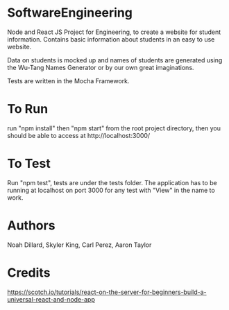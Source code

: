 # SoftwareEngineering
Node and React JS Project for Engineering, to create a website for student information. Contains basic information about students in an easy to use website. 

Data on students is mocked up and names of students are generated using the Wu-Tang Names Generator or by our own great imaginations.

Tests are written in the Mocha Framework.

# To Run
run "npm install" then "npm start" from the root project directory, then you should be able to access at http://localhost:3000/

# To Test
Run "npm test", tests are under the tests folder. The application has to be running at localhost on port 3000 for any test with "View" in the name to work. 

# Authors
Noah Dillard, Skyler King, Carl Perez, Aaron Taylor

# Credits
https://scotch.io/tutorials/react-on-the-server-for-beginners-build-a-universal-react-and-node-app
